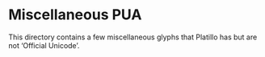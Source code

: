 Miscellaneous PUA
=================

This directory contains a few miscellaneous glyphs that Platillo has but are not
‘Official Unicode’.
